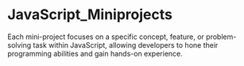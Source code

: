 # JavaScript_Miniprojects
Each mini-project focuses on a specific concept, feature, or problem-solving task within JavaScript, allowing developers to hone their programming abilities and gain hands-on experience.
